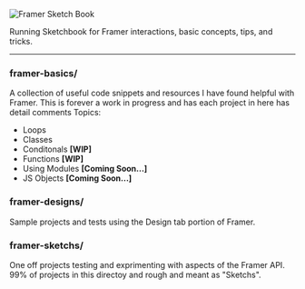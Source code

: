 <!-- ![Framer Sketch Book](https://imgur.com/ycn47XM.png) -->
![Framer Sketch Book](https://i.imgur.com/bQjnKTs.png)



Running Sketchbook for Framer interactions, basic concepts, tips, and tricks.

---------

### framer-basics/
A collection of useful code snippets and resources I have found helpful with Framer. This is forever a work in progress and has each project in here has detail comments
Topics:
- Loops
- Classes
- Conditonals **[WIP]**
- Functions **[WIP]**
- Using Modules **[Coming Soon...]**
- JS Objects **[Coming Soon...]**




### framer-designs/
Sample projects and tests using the Design tab portion of Framer.


### framer-sketchs/
One off projects testing and exprimenting with aspects of the Framer API. 99% of projects in this directoy and rough and meant as "Sketchs".

